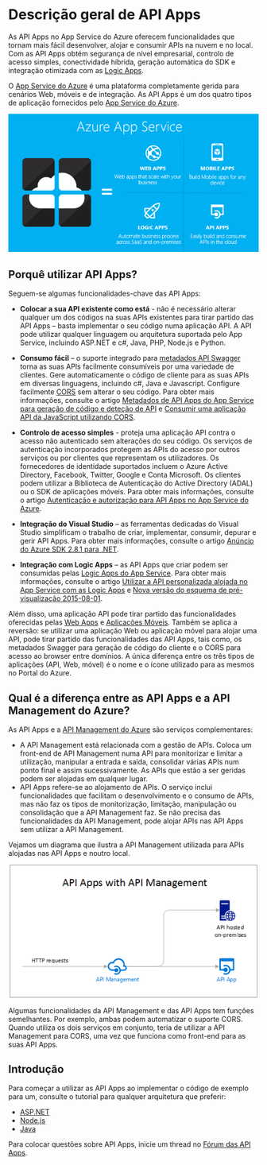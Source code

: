 <properties 
    pageTitle="Introdução às API Apps | Microsoft Azure" 
    description="Saiba como o App Service do Azure o pode ajudar a desenvolver, alojar e consumir APIs RESTful." 
    services="app-service\api" 
    documentationCenter=".net" 
    authors="tdykstra" 
    manager="wpickett" 
    editor=""/>

<tags 
    ms.service="app-service-api" 
    ms.workload="web" 
    ms.tgt_pltfrm="na" 
    ms.devlang="na" 
    ms.topic="get-started-article" 
    ms.date="05/03/2016" 
    ms.author="rachelap"/>

# Descrição geral de API Apps

As API Apps no App Service do Azure oferecem funcionalidades que tornam mais fácil desenvolver, alojar e consumir APIs na nuvem e no local. Com as API Apps obtém segurança de nível empresarial, controlo de acesso simples, conectividade híbrida, geração automática do SDK e integração otimizada com as [Logic Apps](../app-service-logic/app-service-logic-what-are-logic-apps.md).

O [App Service do Azure](../app-service/app-service-value-prop-what-is.md) é uma plataforma completamente gerida para cenários Web, móveis e de integração. As API Apps é um dos quatro tipos de aplicação fornecidos pelo [App Service do Azure](../app-service/app-service-value-prop-what-is.md).

![Tipos de aplicação no App Service do Azure](./media/app-service-api-apps-why-best-platform/appservicesuite.png)

## Porquê utilizar API Apps?

Seguem-se algumas funcionalidades-chave das API Apps:

- **Colocar a sua API existente como está** - não é necessário alterar qualquer um dos códigos na suas APIs existentes para tirar partido das API Apps – basta implementar o seu código numa aplicação API. A API pode utilizar qualquer linguagem ou arquitetura suportada pelo App Service, incluindo ASP.NET e c#, Java, PHP, Node.js e Python.

- **Consumo fácil** – o suporte integrado para [metadados API Swagger](http://swagger.io/) torna as suas APIs facilmente consumíveis por uma variedade de clientes.  Gere automaticamente o código de cliente para as suas APIs em diversas linguagens, incluindo c#, Java e Javascript. Configure facilmente [CORS](app-service-api-cors-consume-javascript.md) sem alterar o seu código. Para obter mais informações, consulte o artigo [Metadados de API Apps do App Service para geração de código e deteção de API](app-service-api-metadata.md) e [Consumir uma aplicação API da JavaScript utilizando CORS](app-service-api-cors-consume-javascript.md). 

- **Controlo de acesso simples** - proteja uma aplicação API contra o acesso não autenticado sem alterações do seu código. Os serviços de autenticação incorporados protegem as APIs do acesso por outros serviços ou por clientes que representam os utilizadores. Os fornecedores de identidade suportados incluem o Azure Active Directory, Facebook, Twitter, Google e Conta Microsoft. Os clientes podem utilizar a Biblioteca de Autenticação do Active Directory (ADAL) ou o SDK de aplicações móveis. Para obter mais informações, consulte o artigo [Autenticação e autorização para API Apps no App Service do Azure](app-service-api-authentication.md).

- **Integração do Visual Studio** – as ferramentas dedicadas do Visual Studio simplificam o trabalho de criar, implementar, consumir, depurar e gerir API Apps. Para obter mais informações, consulte o artigo [Anúncio do Azure SDK 2.8.1 para .NET](/blog/announcing-azure-sdk-2-8-1-for-net/).

- **Integração com Logic Apps** – as API Apps que criar podem ser consumidas pelas [Logic Apps do App Service](../app-service-logic/app-service-logic-what-are-logic-apps.md).  Para obter mais informações, consulte o artigo [Utilizar a API personalizada alojada no App Service com as Logic Apps](../app-service-logic/app-service-logic-custom-hosted-api.md) e [Nova versão do esquema de pré-visualização 2015-08-01](../app-service-logic/app-service-logic-schema-2015-08-01.md).

Além disso, uma aplicação API pode tirar partido das funcionalidades oferecidas pelas [Web Apps](../app-service-web/app-service-web-overview.md) e [Aplicações Móveis](../app-service-mobile/app-service-mobile-value-prop.md). Também se aplica a reversão: se utilizar uma aplicação Web ou aplicação móvel para alojar uma API, pode tirar partido das funcionalidades das API Apps, tais como, os metadados Swagger para geração de código do cliente e o CORS para acesso ao browser entre domínios. A única diferença entre os três tipos de aplicações (API, Web, móvel) é o nome e o ícone utilizado para as mesmos no Portal do Azure.

## Qual é a diferença entre as API Apps e a API Management do Azure?

As API Apps e a [API Management do Azure](../api-management/api-management-key-concepts.md) são serviços complementares:

* A API Management está relacionada com a gestão de APIs. Coloca um front-end de API Management numa API para monitorizar e limitar a utilização, manipular a entrada e saída, consolidar várias APIs num ponto final e assim sucessivamente. As APIs que estão a ser geridas podem ser alojadas em qualquer lugar.
* API Apps refere-se ao alojamento de APIs. O serviço inclui funcionalidades que facilitam o desenvolvimento e o consumo de APIs, mas não faz os tipos de monitorização, limitação, manipulação ou consolidação que a API Management faz. Se não precisa das funcionalidades da API Management, pode alojar APIs nas API Apps sem utilizar a API Management.

Vejamos um diagrama que ilustra a API Management utilizada para APIs alojadas nas API Apps e noutro local.

![API Management e API Apps do Azure](./media/app-service-api-apps-why-best-platform/apia-apim.png)

Algumas funcionalidades da API Management e das API Apps tem funções semelhantes.  Por exemplo, ambas podem automatizar o suporte CORS. Quando utiliza os dois serviços em conjunto, teria de utilizar a API Management para CORS, uma vez que funciona como front-end para as suas API Apps. 

## Introdução

Para começar a utilizar as API Apps ao implementar o código de exemplo para um, consulte o tutorial para qualquer arquitetura que preferir:

* [ASP.NET](app-service-api-dotnet-get-started.md) 
* [Node.js](app-service-api-nodejs-api-app.md) 
* [Java](app-service-api-java-api-app.md) 

Para colocar questões sobre API Apps, inicie um thread no [Fórum das API Apps](https://social.msdn.microsoft.com/Forums/en-US/home?forum=AzureAPIApps). 



<!--HONumber=Aug16_HO1-->


